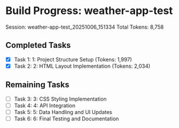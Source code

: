 # Build Progress: weather-app-test
Session: weather-app-test_20251006_151334
Total Tokens: 8,758

## Completed Tasks
- [x] Task 1: 1: Project Structure Setup (Tokens: 1,997)
- [x] Task 2: 2: HTML Layout Implementation (Tokens: 2,034)

## Remaining Tasks
- [ ] Task 3: 3: CSS Styling Implementation
- [ ] Task 4: 4: API Integration
- [ ] Task 5: 5: Data Handling and UI Updates
- [ ] Task 6: 6: Final Testing and Documentation
